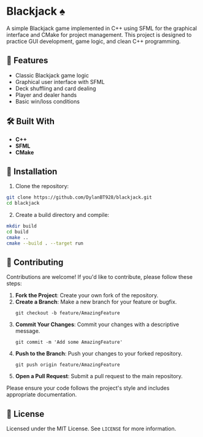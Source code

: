 # Blackjack ♠️

A simple Blackjack game implemented in C++ using SFML for the graphical interface and CMake for project management. This project is designed to practice GUI development, game logic, and clean C++ programming.


## 🚀 Features

- Classic Blackjack game logic
- Graphical user interface with SFML
- Deck shuffling and card dealing
- Player and dealer hands
- Basic win/loss conditions


## 🛠️ Built With

- **C++**
- **SFML**
- **CMake**


## 🔧 Installation

1. Clone the repository:

```bash
git clone https://github.com/DylanBT928/blackjack.git
cd blackjack
```

2. Create a build directory and compile:

```bash
mkdir build
cd build
cmake ..
cmake --build . --target run
```


## 🤝 Contributing

Contributions are welcome! If you'd like to contribute, please follow these steps:

1. **Fork the Project**: Create your own fork of the repository.
2. **Create a Branch**: Make a new branch for your feature or bugfix.
   ```
   git checkout -b feature/AmazingFeature
   ```
3. **Commit Your Changes**: Commit your changes with a descriptive message.
   ```
   git commit -m 'Add some AmazingFeature'
   ```
4. **Push to the Branch**: Push your changes to your forked repository.
   ```
   git push origin feature/AmazingFeature
   ```
5. **Open a Pull Request**: Submit a pull request to the main repository.

Please ensure your code follows the project's style and includes appropriate documentation.


## 📜 License

Licensed under the MIT License. See `LICENSE` for more information.
